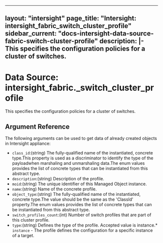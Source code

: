 
---
layout: "intersight"
page_title: "Intersight: intersight_fabric_switch_cluster_profile"
sidebar_current: "docs-intersight-data-source-fabric-switch-cluster-profile"
description: |-
This specifies the configuration policies for a cluster of switches.
---

# Data Source: intersight_fabric._switch_cluster_profile
This specifies the configuration policies for a cluster of switches.
## Argument Reference
The following arguments can be used to get data of already created objects in Intersight appliance:
* `class_id`:(string) The fully-qualified name of the instantiated, concrete type.This property is used as a discriminator to identify the type of the payloadwhen marshaling and unmarshaling data.The enum values provides the list of concrete types that can be instantiated from this abstract type. 
* `description`:(string) Description of the profile. 
* `moid`:(string) The unique identifier of this Managed Object instance. 
* `name`:(string) Name of the concrete profile. 
* `object_type`:(string) The fully-qualified name of the instantiated, concrete type.The value should be the same as the 'ClassId' property.The enum values provides the list of concrete types that can be instantiated from this abstract type. 
* `switch_profiles_count`:(int) Number of switch profiles that are part of this cluster profile. 
* `type`:(string) Defines the type of the profile. Accepted value is instance.* `instance` - The profile defines the configuration for a specific instance of a target. 
